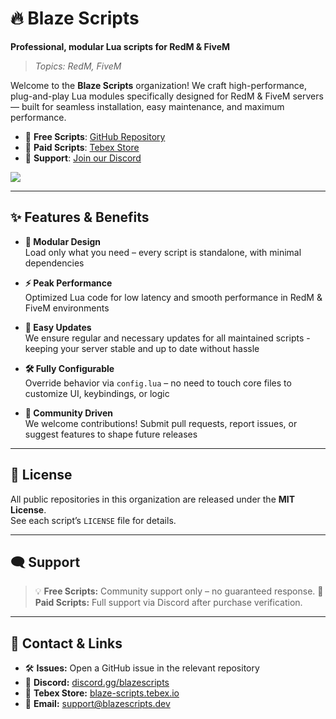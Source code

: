 # 🔥 Blaze Scripts

**Professional, modular Lua scripts for RedM & FiveM**

> *Topics: RedM, FiveM*

Welcome to the **Blaze Scripts** organization! We craft high-performance, plug-and-play Lua modules specifically designed for RedM & FiveM servers — built for seamless installation, easy maintenance, and maximum performance.

- 🔹 **Free Scripts**: [GitHub Repository](https://github.com/Blaze-Scripts)  
- 🔹 **Paid Scripts**: [Tebex Store](https://store.blazescripts.dev/)  
- 🔹 **Support**: [Join our Discord](https://discord.gg/xUcj2R4ZX4)

![](https://komarev.com/ghpvc/?username=Blaze-Scripts)

---

## ✨ Features & Benefits

- **🔧 Modular Design**  
  Load only what you need – every script is standalone, with minimal dependencies

- **⚡ Peak Performance**  
  Optimized Lua code for low latency and smooth performance in RedM & FiveM environments

- **🔄 Easy Updates**  
  We ensure regular and necessary updates for all maintained scripts - keeping your server stable and up to date without hassle

- **🛠️ Fully Configurable**  
  Override behavior via `config.lua` – no need to touch core files to customize UI, keybindings, or logic

- **🤝 Community Driven**  
  We welcome contributions! Submit pull requests, report issues, or suggest features to shape future releases

---

## 📄 License

All public repositories in this organization are released under the **MIT License**.  
See each script’s `LICENSE` file for details.

---

## 🗨️ Support

> 💡 **Free Scripts:** Community support only – no guaranteed response. 
> 💼 **Paid Scripts:** Full support via Discord after purchase verification.

---

## 💬 Contact & Links

- 🛠️ **Issues:** Open a GitHub issue in the relevant repository  
- 💬 **Discord:** [discord.gg/blazescripts](https://discord.gg/xUcj2R4ZX4)  
- 💸 **Tebex Store:** [blaze-scripts.tebex.io](https://blaze-scripts.tebex.io/)  
- 📧 **Email:** [support@blazescripts.dev](mailto:support@blazescripts.dev)
